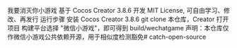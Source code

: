 我要消灭你小游戏
基于 Cocos Creator 3.8.6 开发
MIT License, 可自由学习、修改、再发行
运行步骤
安装 Cocos Creator 3.8.6
git clone 本仓库，Creator 打开项目
构建平台选择 "微信小游戏"，即可得到 build/wechatgame
声明：本仓库仅作微信小游戏公共依赖开源，用于相似度检测豁免# catch-open-source
